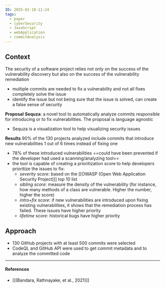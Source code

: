 ```yaml
---
ID: 2025-02-18-11:24
tags:
  - paper
  - cyberSecurity
  - JavaScript
  - webApplication
  - commitAnalysis
---
```

## Context

The security of a software project relies not only on the success of the vulnerability discovery but also on the success of the vulnerability remediation
- multiple commits are needed to fix a vulnerability and not all fixes completely solve the issue
- identify the issue but not being sure that the issue is solved, can create a false sense of security

**Proposal**
**Sequza**: a novel tool to automatically analyze commits responsible for introducing or to fix vulnerabilities. The proposal is language agnostic
- Sequza is a visualization tool to help visualizing security issues

**Results**
90% of the 130 projects analyzed include commits that introduce new vulnerabilities 1 out of 6 times instead of fixing one
- 78% of these introduced vulnerabilities ==could have been prevented if the developer had used a scanning/analyzing tool==
- the tool is capable of creating a prioritization score to help developers prioritize the issues to fix:
	- *severity score*: based on the [[OWASP (Open Web Application Security Project)]] top 10 list
	- *sibling score*: measure the density of the vulnerability (for instance, how many methods of a class are vulnerable. Higher the number, higher the score)
	- *intro+fix score*:  if new vulnerabilities are introduced upon fixing existing vulnerabilities, it shows that the remediation process has failed. These issues have higher priority
	- *lifetime score*: historical bugs have higher priority
## Approach

- 130 GitHub projects with at least 500 commits were selected
- CodeQL and GitHub API were used to get commit metadata and to analyze the committed code

---
#### References
- [[(Bandara, Rathnayake, et al., 2021)]]